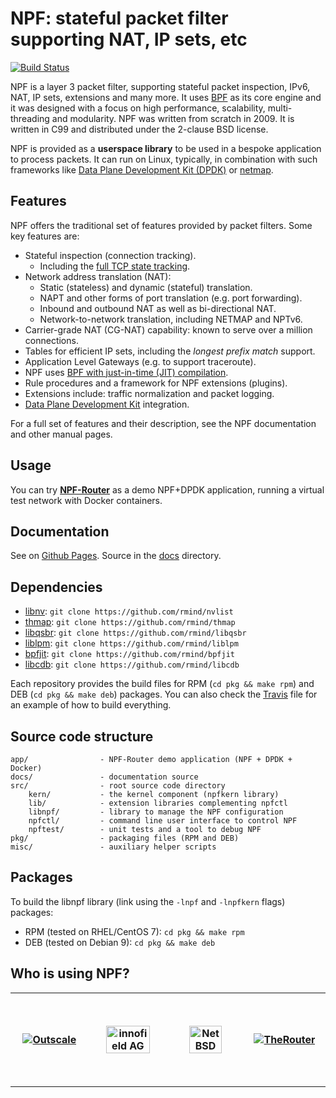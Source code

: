 # NPF: stateful packet filter supporting NAT, IP sets, etc

[![Build Status](https://travis-ci.com/rmind/npf.svg?branch=master)](https://travis-ci.com/rmind/npf)

NPF is a layer 3 packet filter, supporting stateful packet inspection,
IPv6, NAT, IP sets, extensions and many more.
It uses [BPF](https://en.wikipedia.org/wiki/Berkeley_Packet_Filter) as its
core engine and it was designed with a focus on high performance, scalability,
multi-threading and modularity.  NPF was written from scratch in 2009.  It is
written in C99 and distributed under the 2-clause BSD license.

NPF is provided as a **userspace library** to be used in a bespoke application
to process packets. It can run on Linux, typically, in combination with such
frameworks like [Data Plane Development Kit (DPDK)](https://www.dpdk.org/)
or [netmap](https://www.freebsd.org/cgi/man.cgi?query=netmap&sektion=4).

## Features

NPF offers the traditional set of features provided by packet filters.
Some key features are:
- Stateful inspection (connection tracking).
  - Including the [full TCP state tracking](https://www.usenix.org/events/sec01/invitedtalks/rooij.pdf).
- Network address translation (NAT):
  - Static (stateless) and dynamic (stateful) translation.
  - NAPT and other forms of port translation (e.g. port forwarding).
  - Inbound and outbound NAT as well as bi-directional NAT.
  - Network-to-network translation, including NETMAP and NPTv6.
- Carrier-grade NAT (CG-NAT) capability: known to serve over a million connections.
- Tables for efficient IP sets, including the _longest prefix match_ support.
- Application Level Gateways (e.g. to support traceroute).
- NPF uses [BPF with just-in-time (JIT) compilation](https://github.com/rmind/bpfjit).
- Rule procedures and a framework for NPF extensions (plugins).
- Extensions include: traffic normalization and packet logging.
- [Data Plane Development Kit](https://dpdk.org/) integration.

For a full set of features and their description, see the NPF documentation
and other manual pages.

## Usage

You can try **[NPF-Router](app)** as a demo NPF+DPDK application, running a
virtual test network with Docker containers.

## Documentation

See on [Github Pages](http://rmind.github.io/npf).
Source in the [docs](docs) directory.

## Dependencies

- [libnv](https://github.com/rmind/nvlist): `git clone https://github.com/rmind/nvlist`
- [thmap](https://github.com/rmind/thmap): `git clone https://github.com/rmind/thmap`
- [libqsbr](https://github.com/rmind/libqsbr): `git clone https://github.com/rmind/libqsbr`
- [liblpm](https://github.com/rmind/liblpm): `git clone https://github.com/rmind/liblpm`
- [bpfjit](https://github.com/rmind/bpfjit): `git clone https://github.com/rmind/bpfjit`
- [libcdb](https://github.com/rmind/libcdb): `git clone https://github.com/rmind/libcdb`

Each repository provides the build files for RPM (`cd pkg && make rpm`)
and DEB (`cd pkg && make deb`) packages.  You can also check the
[Travis](.travis.yml) file for an example of how to build everything.

## Source code structure

    app/                - NPF-Router demo application (NPF + DPDK + Docker)
    docs/               - documentation source
    src/                - root source code directory
        kern/           - the kernel component (npfkern library)
        lib/            - extension libraries complementing npfctl
        libnpf/         - library to manage the NPF configuration
        npfctl/         - command line user interface to control NPF
        npftest/        - unit tests and a tool to debug NPF
    pkg/                - packaging files (RPM and DEB)
    misc/               - auxiliary helper scripts

## Packages

To build the libnpf library (link using the `-lnpf` and `-lnpfkern`
flags) packages:
* RPM (tested on RHEL/CentOS 7): `cd pkg && make rpm`
* DEB (tested on Debian 9): `cd pkg && make deb`

## Who is using NPF?

<table>
  <tr height="150">
    <th width="150"><a href="https://en.outscale.com"><img src="https://fr.outscale.com/wp-content/uploads/2018/07/Logo_Outscale_Bleu_RGB.png" alt="Outscale" align="middle"></a></th>
    <th width="150"><a href="https://innofield.com"><img src="https://innofield.com/wp-content/uploads/2014/07/innofield_logo_sticky.gif" alt="innofield AG" align="middle" width="80%"></a></th>
    <th width="150"><a href="https://www.netbsd.org"><img src="https://www.netbsd.org/images/NetBSD.png" alt="NetBSD" align="middle" width="70%"></a></th>
    <th width="150"><a href="http://therouter.net"><img src="https://raw.githubusercontent.com/alexk99/the_router/master/the_router_npf.png" alt="TheRouter" align="middle"></a></th>
  </tr>
</table>
